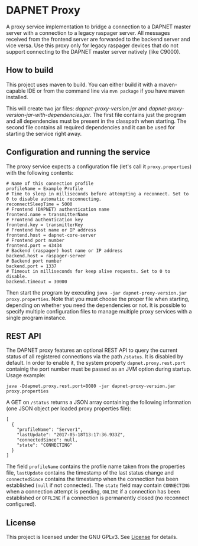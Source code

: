 # DAPNET Proxy
A proxy service implementation to bridge a connection to a DAPNET master server with a connection to a legacy raspager server.
All messages received from the frontend server are forwarded to the backend server and vice versa. Use this proxy only for
legacy raspager devices that do not support connecting to the DAPNET master server natively (like C9000).

## How to build
This project uses maven to build. You can either build it with a maven-capable IDE or from the command line via `mvn package` if you have maven installed.

This will create two jar files: _dapnet-proxy-version.jar_ and _dapnet-proxy-version-jar-with-dependencies.jar_. The first
file contains just the program and all dependencies must be present in the classpath when starting. The second file contains
all required dependencies and it can be used for starting the service right away.

## Configuration and running the service
The proxy service expects a configuration file (let's call it `proxy.properties`) with the following contents:

```
# Name of this connection profile
profileName = Example Profile
# Time to sleep in milliseconds before attempting a reconnect. Set to 0 to disable automatic reconnecting.
reconnectSleepTime = 5000
# Frontend (DAPNET) authentication name
frontend.name = transmitterName
# Frontend authentication key
frontend.key = transmitterKey
# Frontend host name or IP address
frontend.host = dapnet-core-server
# Frontend port number
frontend.port = 43434
# Backend (raspager) host name or IP address
backend.host = raspager-server
# Backend port number
backend.port = 1337
# Timeout in milliseconds for keep alive requests. Set to 0 to disable.
backend.timeout = 30000
```

Then start the program by executing `java -jar dapnet-proxy-version.jar proxy.properties`. Note that you must choose the proper file when starting, depending on whether you need the dependencies or not.
It is possible to specify multiple configuration files to manage multiple proxy services with a single program instance.

## REST API
The DAPNET proxy features an optional REST API to query the current status of all registered connections via the path `/status`. It is disabled by default. In order to enable it, the system property
`dapnet.proxy.rest.port` containig the port number must be passed as an JVM option during startup. Usage example:

```
java -Ddapnet.proxy.rest.port=8080 -jar dapnet-proxy-version.jar proxy.properties
```

A GET on `/status` returns a JSON array containing the following information (one JSON object per loaded proxy properties file):

```
[
  {
    "profileName": "Server1",
    "lastUpdate": "2017-05-18T13:17:36.933Z",
    "connectedSince": null,
    "state": "CONNECTING"
  }
]
```

The field `profileName` contains the profile name taken from the properties file, `lastUpdate` contains the timestamp of the last status change and `connectedSince` contains the timestamp when
the connection has been established (`null` if not connected). The `state` field may contain `CONNECTING` when a connection attempt is pending, `ONLINE` if a connection has been established or
`OFFLINE` if a connection is permanently closed (no reconnect configured).

## License
This project is licensed under the GNU GPLv3. See [License](LICENSE.txt) for details.
